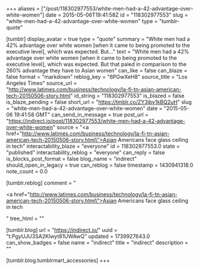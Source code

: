+++
aliases = ["/post/118302977553/white-men-had-a-42-advantage-over-white-women"]
date = 2015-05-06T19:41:58Z
id = "118302977553"
slug = "white-men-had-a-42-advantage-over-white-women"
type = "tumblr-quote"

[tumblr]
display_avatar = true
type = "quote"
summary = "White men had a 42% advantage over white women [when it came to being promoted to the executive level], which was expected. But..."
text = "White men had a 42% advantage over white women [when it came to being promoted to the executive level], which was expected. But that paled in comparison to the 260% advantage they have to Asian women"
can_like = false
can_blaze = false
format = "markdown"
reblog_key = "6PGwXeH8"
source_title = "Los Angeles Times"
source_url = "http://www.latimes.com/business/technology/la-fi-tn-asian-american-tech-20150506-story.html"
id_string = "118302977553"
is_blazed = false
is_blaze_pending = false
short_url = "https://tmblr.co/ZY3jby1kBQ2uH"
slug = "white-men-had-a-42-advantage-over-white-women"
date = "2015-05-06 19:41:58 GMT"
can_send_in_message = true
post_url = "https://indirect.io/post/118302977553/white-men-had-a-42-advantage-over-white-women"
source = "<a href=\"http://www.latimes.com/business/technology/la-fi-tn-asian-american-tech-20150506-story.html\">Asian Americans face glass ceiling in tech</a>"
interactability_blaze = "everyone"
id = 118302977553.0
state = "published"
interactability_reblog = "everyone"
can_reply = false
is_blocks_post_format = false
blog_name = "indirect"
should_open_in_legacy = true
can_reblog = false
timestamp = 1430941318.0
note_count = 0.0

[tumblr.reblog]
comment = "<p><a href=\"http://www.latimes.com/business/technology/la-fi-tn-asian-american-tech-20150506-story.html\">Asian Americans face glass ceiling in tech</a></p>"
tree_html = ""

[tumblr.blog]
url = "https://indirect.io/"
uuid = "t:PgyUJU3SA2Klwyt81UWAwQ"
updated = 1739927643.0
can_show_badges = false
name = "indirect"
title = "indirect"
description = ""

[tumblr.blog.tumblrmart_accessories]
+++
